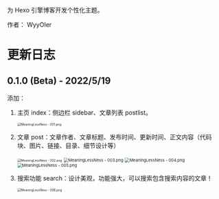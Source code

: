 为 Hexo 引擎博客开发个性化主题。

作者： WyyOIer

# 更新日志

## 0.1.0 (Beta)  - 2022/5/19

添加：

1. 主页 $\text{index}$：侧边栏 $\text{sidebar}$、文章列表 $\text{postlist}$。

   <img src="https://s2.loli.net/2022/05/19/YfJEH9lx4bQG5jr.png" alt="MeaningLessNess - 001.png" style="zoom: 50%;" />

2. 文章 $\text{post}$：文章作者、文章标题、发布时间、更新时间、正文内容（代码块、图片、链接、目录、细节设计等）

   <img src="https://s2.loli.net/2022/05/19/FBUZiJgbEYnso7C.png" alt="MeaningLessNess - 002.png" style="zoom: 50%;" />

   <img src="https://s2.loli.net/2022/05/19/BuzsnleNpVAGxYF.png" alt="MeaningLessNess - 003.png" style="zoom: 67%;" />

   <img src="https://s2.loli.net/2022/05/19/bfswu6EcmA4ga7H.png" alt="MeaningLessNess - 004.png" style="zoom: 67%;" />

   <img src="https://s2.loli.net/2022/05/19/vkxYuhn6iIfjBzV.png" alt="MeaningLessNess - 005.png" style="zoom:67%;" />

3. 搜索功能 $\text{search}$：设计美观，功能强大，可以搜索包含搜索内容的文章！

   <img src="https://s2.loli.net/2022/05/19/SYtnrVoP9Hl5xNI.png" alt="MeaningLessNess - 006.png" style="zoom: 50%;" />

